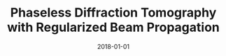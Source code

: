 ---
title: "Phaseless Diffraction Tomography with Regularized Beam Propagation"
collection: publications
permalink: /publication/2018-01-01-Phaseless-Diffraction-Tomography-with-Regularized-Beam-Propagation
category: 'proceeding'
date: 2018-01-01
venue: 'Proceedings of the Fifteenth IEEE International Symposium on Biomedical Imaging: From Nano to Macro (ISBI&#39;18)'
paperurl: 'https://doi.org/10.1109/isbi.2018.8363802'
citation: ' Pham T.-a.,  E. Soubies,  J. Lim,  A. Goy,  F. Soulez,  D. Psaltis,  M. Unser, &quot;Phaseless Diffraction Tomography with Regularized Beam Propagation.&quot; <i>Proceedings of the Fifteenth IEEE International Symposium on Biomedical Imaging: From Nano to Macro (ISBI&amp;#39;18)</i>, 1268--1271, April 4-7, 2018. <b></b>'
---